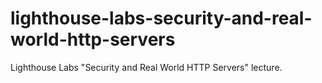 # lighthouse-labs-security-and-real-world-http-servers
Lighthouse Labs "Security and Real World HTTP Servers" lecture. 
